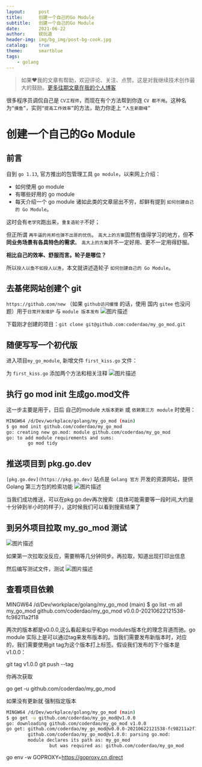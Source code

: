 ```yaml
---
layout:     post
title:      创建一个自己的Go Module
subtitle:   创建一个自己的Go Module
date:       2021-06-22
author:     锐玩道
header-img: img/bg_img/post-bg-cook.jpg
catalog:    true
theme:      smartblue
tags:
    - golang
---
```

> 如果❤️我的文章有帮助，欢迎评论、关注、点赞。这是对我继续技术创作最大的鼓励。[更多往期文章在我的个人博客](https://coderdao.github.io/)

很多程序员调侃自己是 `CV工程师`，而现在有个方法帮到你连 `CV 都不用`。这种名为`“摸鱼”`，实则`“提高工作效率”`的方法，助力你走上 `“人生新巅峰”`

# 创建一个自己的Go Module

## 前言
自到 `go 1.13`, 官方推出的包管理工具 `go module`，以来网上介绍：
- 如何使用 go module
- 有哪些好用的 go module
- 每天介绍一个 go module
诸如此类的文章层出不穷，却鲜有提到 `如何创建自己的 Go Module`。

这时会有`老学究`跑出来，`重复造轮子`不好；

但正所谓 `再牛逼的肖邦也弹不出哥的忧伤`。
`高大上的方案`固然有值得学习的地方，但**不同业务场景有各具特色的需求**。
`高大上的方案`并不一定好用、更不一定用得舒服。

**相比自己的效率、舒服而言。轮子是哪位？**

所以`授人以鱼不如授人以渔`，本文就讲述造轮子 `如何创建自己的 Go Module`。

## 去基佬网站创建个 git
`https://github.com/new` （如果 `github访问缓慢` 的话，使用 国内 `gitee` 也没问题）用于`日常开发维护` 与 `module 版本发布` 
![图片描述](http://img1.sycdn.imooc.com/60d1dd4d00015c7607220825.png)

下载刚才创建的项目：`git clone git@github.com:coderdao/my_go_mod.git`

## 随便写写一个初代版
进入项目`my_go_module`, 新增文件 `first_kiss.go` 文件：

为 `first_kiss.go` 添加两个方法和相关注释
![图片描述](http://img1.sycdn.imooc.com/60d1f31f0001768d19390938.png)

## 执行 go mod init 生成go.mod文件
这一步主要是用于，日后 自己的module `大版本更新` 或 `依赖第三方 module` 时使用：
```bash
MINGW64 /d/Dev/workplace/golang/my_go_mod (main)
$ go mod init github.com/coderdao/my_go_mod
go: creating new go.mod: module github.com/coderdao/my_go_mod
go: to add module requirements and sums:
        go mod tidy
```

## 推送项目到 pkg.go.dev
`[pkg.go.dev](https://pkg.go.dev)` 站点是 `Golang 官方` 开发的资源网站，提供 Golang 第三方包的检索功能
![图片描述](http://img1.sycdn.imooc.com/60d1f27c00016ce419390836.png)

当我们成功推送，可以在pkg.go.dev再次搜索（具体可能需要等一段时间,大约是十分钟到半小时的样子），这时候我们可以看到搜索结果了

## 到另外项目拉取 my_go_mod 测试
![图片描述](http://img1.sycdn.imooc.com/60d1f20f0001e0b419390836.png)

如果第一次拉取没反应，需要稍等几分钟同步。再拉取，知道出现打印出信息

然后编写测试文件，测试
![图片描述](http://img1.sycdn.imooc.com/60d1f3bf0001424d19390938.png)





## 查看项目依赖
MINGW64 /d/Dev/workplace/golang/my_go_mod (main)
$ go list -m all
my_go_mod
github.com/coderdao/my_go_mod v0.0.0-20210622121538-fc98211a2f18


两次的版本都是v0.0.0,这么看起来似乎和go modules版本化的理念背道而驰。go module 实际上是可以通过tag来发布版本的。当我们需要发布新版本时，对应的，我们需要使用git tag为这个版本打上标签。假设我们发布的下个版本是v1.0.0：

git tag v1.0.0
git push --tag

你再次获取

go get -u github.com/coderdao/my_go_mod

如果没有更新就 强制指定版本
```bash
MINGW64 /d/Dev/workplace/golang/my_go_mod (main)
$ go get -u github.com/coderdao/my_go_mod@v1.0.0
go: downloading github.com/coderdao/my_go_mod v1.0.0
go get: github.com/coderdao/my_go_mod@v0.0.0-20210622121538-fc98211a2f18 updating to
        github.com/coderdao/my_go_mod@v1.0.0: parsing go.mod:
        module declares its path as: my_go_mod
                but was required as: github.com/coderdao/my_go_mod
```


go env -w GOPROXY=https://goproxy.cn,direct